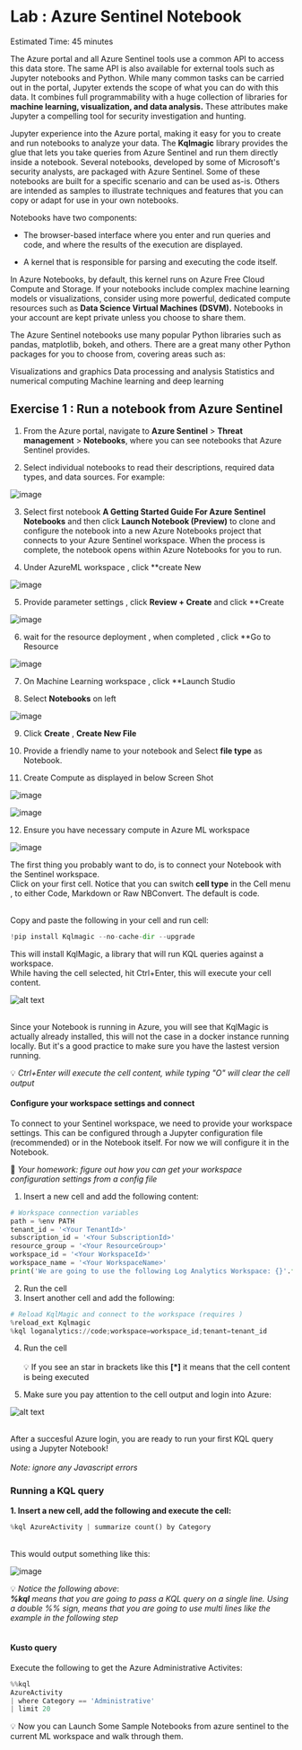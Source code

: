# Lab : Azure Sentinel Notebook

Estimated Time: 45 minutes


The Azure portal and all Azure Sentinel tools use a common API to access this data store. The same API is also available for external tools such as Jupyter notebooks and Python. 
While many common tasks can be carried out in the portal, Jupyter extends the scope of what you can do with this data. It combines full programmability with a huge collection of libraries for **machine learning, visualization, and data analysis.** 
These attributes make Jupyter a compelling tool for security investigation and hunting.

Jupyter experience into the Azure portal, making it easy for you to create and run notebooks to analyze your data.
The **Kqlmagic** library provides the glue that lets you take queries from Azure Sentinel and run them directly inside a notebook.
Several notebooks, developed by some of Microsoft's security analysts, are packaged with Azure Sentinel. 
Some of these notebooks are built for a specific scenario and can be used as-is. Others are intended as samples to illustrate techniques 
and features that you can copy or adapt for use in your own notebooks. 

Notebooks have two components:

* The browser-based interface where you enter and run queries and code, and where the results of the execution are displayed.

* A kernel that is responsible for parsing and executing the code itself.

In Azure Notebooks, by default, this kernel runs on Azure Free Cloud Compute and Storage. 
If your notebooks include complex machine learning models or visualizations, consider using more powerful,
dedicated compute resources such as **Data Science Virtual Machines (DSVM).** Notebooks in your account are kept private unless you choose to share them.

The Azure Sentinel notebooks use many popular Python libraries such as pandas, matplotlib, bokeh, and others. 
There are a great many other Python packages for you to choose from, covering areas such as:

Visualizations and graphics
Data processing and analysis
Statistics and numerical computing
Machine learning and deep learning

## Exercise 1 : Run a notebook from Azure Sentinel

1. From the Azure portal, navigate to **Azure Sentinel** > **Threat management** > **Notebooks**, where you can see notebooks that Azure Sentinel provides.

2. Select individual notebooks to read their descriptions, required data types, and data sources. For example:

![image](https://user-images.githubusercontent.com/33748560/89772994-aad8e900-db20-11ea-8f89-36ce9e5e4653.png)

3. Select first  notebook **A Getting Started Guide For Azure Sentinel Notebooks** and then click **Launch Notebook (Preview)** to clone and configure the notebook into a new Azure Notebooks project that connects to your Azure Sentinel workspace. When the process is complete, the notebook opens within Azure Notebooks for you to run.

4. Under AzureML workspace , click **create New 

![image](https://user-images.githubusercontent.com/33748560/93553606-0d7b9b00-f991-11ea-9fb6-014ad378aa4a.png)

5. Provide parameter settings ,  click **Review + Create** and click **Create

![image](https://user-images.githubusercontent.com/33748560/93553819-9f83a380-f991-11ea-8e8d-371b4abaadcd.png)

6. wait for the resource deployment , when completed , click **Go to Resource

![image](https://user-images.githubusercontent.com/33748560/93555290-2be29600-f993-11ea-8295-ca09c832b6bd.png)

7. On Machine Learning workspace , click **Launch Studio 

8. Select **Notebooks** on left

![image](https://user-images.githubusercontent.com/33748560/93555542-db1f6d00-f993-11ea-8dcc-61b92ba7d09f.png)

9. Click **Create** , **Create New File**

10. Provide a friendly name to your notebook and Select **file type** as Notebook.

11. Create Compute as displayed in below Screen Shot

![image](https://user-images.githubusercontent.com/33748560/93556403-49fdc580-f996-11ea-8935-902c8cf96eeb.png)

![image](https://user-images.githubusercontent.com/33748560/93556543-9812c900-f996-11ea-8057-2b68c9fefdc1.png)

12. Ensure you have necessary compute in Azure ML workspace

![image](https://user-images.githubusercontent.com/33748560/93556698-f770d900-f996-11ea-9399-1965e438225a.png)


The first thing you probably want to do, is to connect your Notebook with the Sentinel workspace.<br>
Click on your first cell. Notice that you can switch **cell type** in the Cell menu , to either Code, Markdown or Raw NBConvert. The default is code.<br><br>

Copy and paste the following in your cell and run  cell:

```python
!pip install Kqlmagic --no-cache-dir --upgrade
```


This will install KqlMagic, a library that will run KQL queries against a workspace.<br>
While having the cell selected, hit Ctrl+Enter, this will execute your cell content.

![alt text](https://github.com/tianderturpijn/Mos-Eisley/blob/master/Lab%202/images/install-kqlmagic.png
)<br><br>

Since your Notebook is running in Azure, you will see that KqlMagic is actually already installed, this will not the case in a docker instance running locally. But it's a good practice to make sure you have the lastest version running.

:bulb: *Ctrl+Enter will execute the cell content, while typing "O" will clear the cell output*

#### Configure your workspace settings and connect
To connect to your Sentinel workspace, we need to provide your workspace settings. This can be configured through a Jupyter configuration file (recommended) or in the Notebook itself. For now we will configure it in the Notebook.<br>

:triangular_flag_on_post: *Your homework: figure out how you can get your workspace configuration settings from a config file*

1. Insert a new cell and add the following content:
```python
# Workspace connection variables
path = %env PATH
tenant_id = '<Your TenantId>'
subscription_id = '<Your SubscriptionId>'
resource_group = '<Your ResourceGroup>'
workspace_id = '<Your WorkspaceId>'
workspace_name = '<Your WorkspaceName>'
print('We are going to use the following Log Analytics Workspace: {}'.format(workspace_name))
```
2. Run the cell
3. Insert another cell and add the following:
```python
# Reload KqlMagic and connect to the workspace (requires )
%reload_ext Kqlmagic
%kql loganalytics://code;workspace=workspace_id;tenant=tenant_id
```
4. Run the cell<br><br>
:bulb: If you see an star in brackets like this **[*]** it means that the cell content is being executed 

5. Make sure you pay attention to the cell output and login into Azure:

![alt text](https://github.com/tianderturpijn/Mos-Eisley/blob/master/Lab%202/images/login-workspace.png
)<br><br>

After a succesful Azure login, you are ready to run your first KQL query using a Jupyter Notebook!<br><br>
*Note: ignore any Javascript errors*

### Running a KQL query
**1. Insert a new cell, add the following and execute the cell:**
```python
%kql AzureActivity | summarize count() by Category
```
<br>
This would output something like this:

![image](https://user-images.githubusercontent.com/33748560/93557798-8bdc3b00-f999-11ea-8adb-3e794ea0fb0f.png)



:bulb: *Notice the following above*:<br>
***%kql** means that you are going to pass a KQL query on a single line. Using a double %% sign, means that you are going to use multi lines like the example in the following step*<br><br>

#### Kusto query
Execute the following to get the Azure Administrative Activites:
```python
%%kql
AzureActivity
| where Category == 'Administrative'
| limit 20
```

:bulb: Now you can Launch Some Sample Notebooks from azure sentinel to the current ML workspace and walk through them. 









